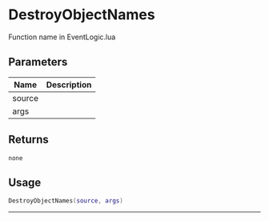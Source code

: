 # DestroyObjectNames

Function name in EventLogic.lua

## Parameters

| Name   | Description |
| ------ | ----------- |
| source |             |
| args   |             |

## Returns

`none`

## Usage

```lua
DestroyObjectNames(source, args)
```

---
